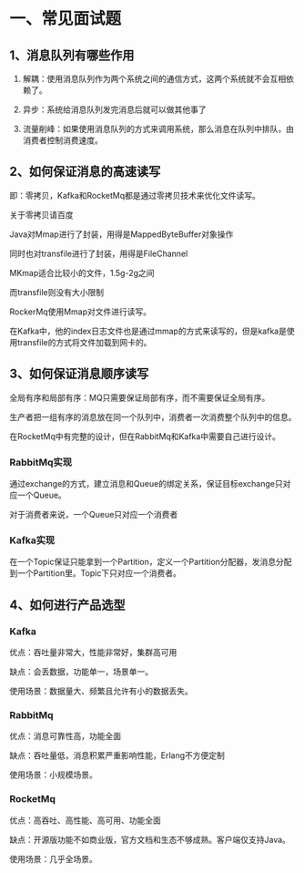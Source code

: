 # 一、常见面试题

## 1、消息队列有哪些作用

1. 解耦：使用消息队列作为两个系统之间的通信方式，这两个系统就不会互相依赖了。
   
2. 异步：系统给消息队列发完消息后就可以做其他事了
   
3. 流量削峰：如果使用消息队列的方式来调用系统，那么消息在队列中排队，由消费者控制消费速度。

## 2、如何保证消息的高速读写

即：零拷贝，Kafka和RocketMq都是通过零拷贝技术来优化文件读写。

关于零拷贝请百度

Java对Mmap进行了封装，用得是MappedByteBuffer对象操作

同时也对transfile进行了封装，用得是FileChannel

MKmap适合比较小的文件，1.5g-2g之间

而transfile则没有大小限制

RockerMq使用Mmap对文件进行读写。

在Kafka中，他的index日志文件也是通过mmap的方式来读写的，但是kafka是使用transfile的方式将文件加载到网卡的。

## 3、如何保证消息顺序读写

全局有序和局部有序：MQ只需要保证局部有序，而不需要保证全局有序。

生产者把一组有序的消息放在同一个队列中，消费者一次消费整个队列中的信息。

在RocketMq中有完整的设计，但在RabbitMq和Kafka中需要自己进行设计。

### RabbitMq实现

通过exchange的方式，建立消息和Queue的绑定关系，保证目标exchange只对应一个Queue。

对于消费者来说，一个Queue只对应一个消费者

### Kafka实现

在一个Topic保证只能拿到一个Partition，定义一个Partition分配器，发消息分配到一个Partition里。Topic下只对应一个消费者。

## 4、如何进行产品选型

### Kafka

优点：吞吐量非常大，性能非常好，集群高可用

缺点：会丢数据，功能单一，场景单一。

使用场景：数据量大、频繁且允许有小的数据丢失。

### RabbitMq

优点：消息可靠性高，功能全面

缺点：吞吐量低，消息积累严重影响性能，Erlang不方便定制

使用场景：小规模场景。

### RocketMq

优点：高吞吐、高性能、高可用、功能全面

缺点：开源版功能不如商业版，官方文档和生态不够成熟。客户端仅支持Java。

使用场景：几乎全场景。

